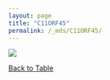 ```yaml
---
layout: page
title: "C11ORF45"
permalink: /_mds/C11ORF45/
---
```


![](../../algns0/5HSAA011892_aln_report.png?raw=true)

[Back to Table](../../display)